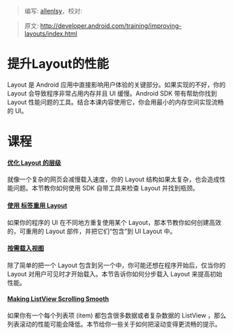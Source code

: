 > 编写: [allenlsy](https://github.com/allenlsy)，校对:

> 原文: <http://developer.android.com/training/improving-layouts/index.html>

# 提升Layout的性能

Layout 是 Android 应用中直接影响用户体验的关键部分。如果实现的不好，你的 Layout 会导致程序非常占用内存并且 UI 缓慢。Android SDK 带有帮助你找到 Layout 性能问题的工具。结合本课内容使用它，你会用最小的内存空间实现流畅的 UI。

# 课程

#### [优化 Layout 的层级](optimizing-layout.html)

就像一个复杂的网页会减慢载入速度，你的 Layout 结构如果太复杂，也会造成性能问题。本节教你如何使用 SDK 自带工具来检查 Layout 并找到瓶颈。


#### [使用 <include/> 标签重用 Layout](reuse-layouts.html)

如果你的程序的 UI 在不同地方重复使用某个 Layout，那本节教你如何创建高效的，可重用的 Layout 部件，并把它们“包含”到 UI Layout 中。

#### [按需载入视图](loading-ondemand.html)

除了简单的把一个 Layout 包含到另一个中，你可能还想在程序开始后，仅当你的 Layout 对用户可见时才开始载入。本节告诉你如何分步载入 Layout 来提高初始性能。

#### [Making ListView Scrolling Smooth](smooth-scrolling.html)

如果你有一个每个列表项 (item) 都包含很多数据或者复杂数据的 ListView ，那么列表滚动的性能可能会降低。本节给你一些关于如何把滚动变得更流畅的提示。
